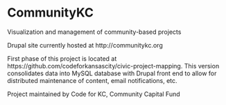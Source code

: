 # CommunityKC
<p>Visualization and management of community-based projects</p>
<p>Drupal site currently hosted at http://communitykc.org</p>
<p>First phase of this project is located at https://github.com/codeforkansascity/civic-project-mapping. This version consolidates data into MySQL database with Drupal front end to allow for distributed maintenance of content, email notifications, etc.</p>
<p>Project maintained by Code for KC, Community Capital Fund</p>
